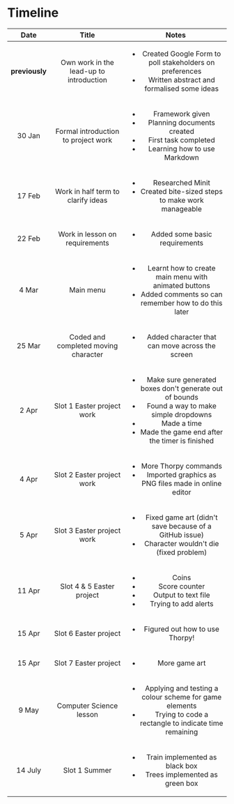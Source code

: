 # Timeline

|Date|Title|Notes|
|:--:|:---:|:---:|
|**previously**|Own work in the lead-up to introduction|<ul><li>Created Google Form to poll stakeholders on preferences<li>Written abstract and formalised some ideas</ul>|
|30 Jan|Formal introduction to project work|<ul><li>Framework given<li>Planning documents created<li>First task completed<li>Learning how to use Markdown</ul>|
|17 Feb|Work in half term to clarify ideas|<ul><li>Researched Minit<li>Created bite-sized steps to make work manageable</ul>|
|22 Feb|Work in lesson on requirements|<ul><li>Added some basic requirements</ul>|
|4 Mar|Main menu|<ul><li>Learnt how to create main menu with animated buttons<li>Added comments so can remember how to do this later</ul>|
|25 Mar|Coded and completed moving character|<ul><li>Added character that can move across the screen</ul>|
|2 Apr|Slot 1 Easter project work|<ul><li>Make sure generated boxes don't generate out of bounds<li>Found a way to make simple dropdowns<li>Made a time<li>Made the game end after the timer is finished</ul>|
|4 Apr|Slot 2 Easter project work|<ul><li>More Thorpy commands<li>Imported graphics as PNG files made in online editor</ul>|
|5 Apr|Slot 3 Easter project work|<ul><li>Fixed game art (didn't save because of a GitHub issue)<li>Character wouldn't die (fixed problem)</ul>|
|11 Apr|Slot 4 & 5 Easter project|<ul><li>Coins<li>Score counter<li>Output to text file<li>Trying to add alerts</ul>|
|15 Apr|Slot 6 Easter project|<ul><li>Figured out how to use Thorpy!</ul>|
|15 Apr|Slot 7 Easter project|<ul><li>More game art</ul>|
|9 May|Computer Science lesson|<ul><li>Applying and testing a colour scheme for game elements<li>Trying to code a rectangle to indicate time remaining</ul>|
|14 July|Slot 1 Summer|<ul><li>Train implemented as black box<li>Trees implemented as green box</ul>|
